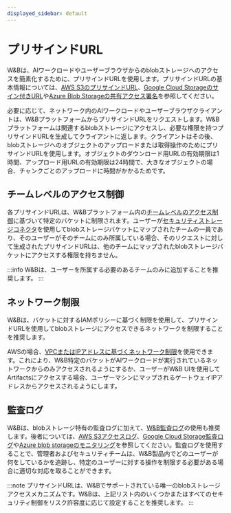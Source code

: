 ```yaml
---
displayed_sidebar: default
---
```



# プリサインドURL

W&Bは、AIワークロードやユーザーブラウザからのblobストレージへのアクセスを簡素化するために、プリサインドURLを使用します。プリサインドURLの基本情報については、[AWS S3のプリサインドURL](https://docs.aws.amazon.com/AmazonS3/latest/userguide/using-presigned-url.html)、[Google Cloud Storageのサイン付きURL](https://cloud.google.com/storage/docs/access-control/signed-urls)や[Azure Blob Storageの共有アクセス署名](https://learn.microsoft.com/en-us/azure/storage/common/storage-sas-overview)を参照してください。

必要に応じて、ネットワーク内のAIワークロードやユーザーブラウザクライアントは、W&BプラットフォームからプリサインドURLをリクエストします。W&Bプラットフォームは関連するblobストレージにアクセスし、必要な権限を持つプリサインドURLを生成してクライアントに返します。クライアントはその後、blobストレージへのオブジェクトのアップロードまたは取得操作のためにプリサインドURLを使用します。オブジェクトのダウンロード用URLの有効期限は1時間、アップロード用URLの有効期限は24時間で、大きなオブジェクトの場合、チャンクごとのアップロードに時間がかかるためです。

## チームレベルのアクセス制御

各プリサインドURLは、W&Bプラットフォーム内の[チームレベルのアクセス制御](../iam/manage-users.md#manage-a-team)に基づいて特定のバケットに制限されます。ユーザーが[セキュリティストレージコネクタ](./secure-storage-connector.md)を使用してblobストレージバケットにマップされたチームの一員であり、そのユーザーがそのチームにのみ所属している場合、そのリクエストに対して生成されたプリサインドURLは、他のチームにマップされたblobストレージバケットにアクセスする権限を持ちません。

:::info
W&Bは、ユーザーを所属する必要のあるチームのみに追加することを推奨します。
:::

## ネットワーク制限

W&Bは、バケットに対するIAMポリシーに基づく制限を使用して、プリサインドURLを使用してblobストレージにアクセスできるネットワークを制限することを推奨します。

AWSの場合、[VPCまたはIPアドレスに基づくネットワーク制限](https://docs.aws.amazon.com/AmazonS3/latest/userguide/using-presigned-url.html#PresignedUrlUploadObject-LimitCapabilities)を使用できます。これにより、W&B特定のバケットがAIワークロードが実行されているネットワークからのみアクセスされるようにするか、ユーザーがW&B UIを使用してArtifactsにアクセスする場合、ユーザーマシンにマップされるゲートウェイIPアドレスからアクセスされるようにします。

## 監査ログ

W&Bは、blobストレージ特有の監査ログに加えて、[W&B監査ログ](../monitoring-usage/audit-logging.md)の使用も推奨します。後者については、[AWS S3アクセスログ](https://docs.aws.amazon.com/AmazonS3/latest/userguide/ServerLogs.html)、[Google Cloud Storage監査ログ](https://cloud.google.com/storage/docs/audit-logging)や[Azure blob storageのモニタリング](https://learn.microsoft.com/en-us/azure/storage/blobs/monitor-blob-storage)を参照してください。監査ログを使用することで、管理者およびセキュリティチームは、W&B製品内でどのユーザーが何をしているかを追跡し、特定のユーザーに対する操作を制限する必要がある場合に適切な対応を取ることができます。

:::note
プリサインドURLは、W&Bでサポートされている唯一のblobストレージアクセスメカニズムです。W&Bは、上記リスト内のいくつかまたはすべてのセキュリティ制御をリスク許容度に応じて設定することを推奨します。
:::